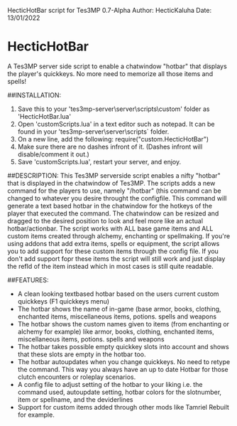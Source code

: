 HecticHotBar script for Tes3MP 0.7-Alpha
Author: HecticKaluha
Date: 13/01/2022

# HecticHotBar
A Tes3MP server side script to enable a chatwindow "hotbar" that displays the player's quickkeys. No more need to memorize all those items and spells!


##INSTALLATION:
1) Save this to your 'tes3mp-server\server\scripts\custom' folder as 'HecticHotBar.lua'
2) Open 'customScripts.lua' in a text editor such as notepad. It can be found in your 'tes3mp-server\server\scripts` folder.
3) On a new line, add the following: require("custom.HecticHotBar")
4) Make sure there are no dashes infront of it. (Dashes infront will disable/comment it out.)
5) Save 'customScripts.lua', restart your server, and enjoy.


##DESCRIPTION:
This Tes3MP serverside script enables a nifty "hotbar" that is displayed in the chatwindow of Tes3MP.
The scripts adds a new command for the players to use, namely "/hotbar" (this command can be changed to whatever you desire throught the configfile. This command will generate a text based hotbar in the chatwindow for the hotkeys of the player that executed the command. 
The chatwindow can be resized and dragged to the desired position to look and feel more like an actual hotbar/actionbar. 
The script works with ALL base game items and ALL custom items created through alchemy, enchanting or spellmaking. 
If you're using addons that add extra items, spells or equipment, the script allows you to add support for these custom items through the config file.
If you don't add support fopr these items the script will still work and just display the refId of the item instead which in most cases is still quite readable. 


##FEATURES:
- A clean looking textbased hotbar based on the users current custom quickkeys (F1 quickkeys menu)
- The hotbar shows the name of in-game (base armor, books, clothing, enchanted items, miscellaneous items, potions. spells and weapons
- The hotbar shows the custom names given to items (from enchanting or alchemy for example) like armor, books, clothing, enchanted items, miscellaneous items, potions. spells and weapons
- The hotbar takes possible empty quickkey slots into account and shows that these slots are empty in the hotbar too.
- The hotbar autoupdates when you change quickkeys. No need to retype the command. This way you always have an up to date Hotbar for those clutch encounters or roleplay scenarios.
- A config file to adjust setting of the hotbar to your liking i.e. the command used, autoupdate setting, hotbar colors for the slotnumber, item or spellname, and the deviderlines
- Support for custom items added through other mods like Tamriel Rebuilt for example.

